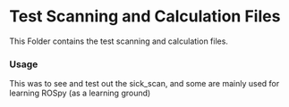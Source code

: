 # Test Scanning and Calculation Files

This Folder contains the test scanning and calculation files.

### Usage
This was to see and test out the sick_scan, and some are mainly used for learning ROSpy (as a learning ground)